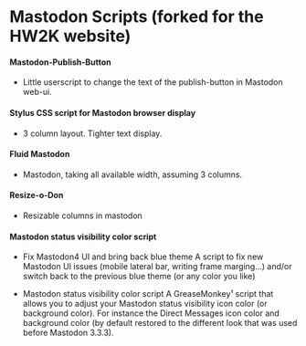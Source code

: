 # Mastodon Scripts (forked for the HW2K website)

#### Mastodon-Publish-Button
- Little userscript to change the text of the publish-button in Mastodon web-ui.

####  Stylus CSS script for Mastodon browser display
- 3 column layout. Tighter text display.

#### Fluid Mastodon
- Mastodon, taking all available width, assuming 3 columns.

#### Resize-o-Don
- Resizable columns in mastodon

#### Mastodon status visibility color script

- Fix Mastodon4 UI and bring back blue theme
A script to fix new Mastodon UI issues (mobile lateral bar, writing frame marging…) and/or switch back to the previous blue theme (or any color you like)

- Mastodon status visibility color script
A GreaseMonkey¹ script that allows you to adjust your Mastodon status visibility icon color (or background color).
For instance the Direct Messages icon color and background color (by default restored to the different look that was used before Mastodon 3.3.3).
